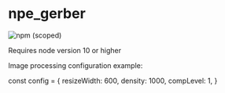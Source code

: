 # npe_gerber

![npm (scoped)](https://img.shields.io/npm/v/@nplayfair/npe_gerber)

Requires node version 10 or higher

Image processing configuration example:

const config = {
  resizeWidth: 600,
  density: 1000,
  compLevel: 1,
}